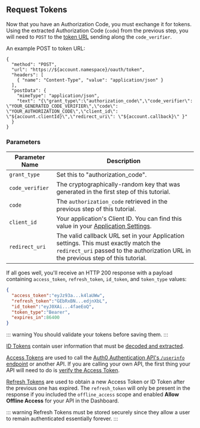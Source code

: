 ## Request Tokens

Now that you have an Authorization Code, you must exchange it for tokens. Using the extracted Authorization Code (`code`) from the previous step, you will need to `POST` to the [token URL](/api/authentication#authorization-code-pkce-) sending along the `code_verifier`.

An example POST to token URL:

```har
{
  "method": "POST",
  "url": "https://${account.namespace}/oauth/token",
  "headers": [
    { "name": "Content-Type", "value": "application/json" }
  ],
  "postData": {
    "mimeType": "application/json",
    "text": "{\"grant_type\":\"authorization_code\",\"code_verifier\": \"YOUR_GENERATED_CODE_VERIFIER\",\"code\": \"YOUR_AUTHORIZATION_CODE\",\"client_id\": \"${account.clientId}\",\"redirect_uri\": \"${account.callback}\" }"
  }
}
```

### Parameters

| Parameter Name  | Description |
|-----------------|-------------|
| `grant_type`    | Set this to "authorization_code". |
| `code_verifier` | The cryptographically-random key that was generated in the first step of this tutorial. |
| `code`          | The `authorization_code` retrieved in the previous step of this tutorial. |
| `client_id`     | Your application's Client ID. You can find this value in your [Application Settings](${manage_url}/#/Applications/${account.clientId}/settings). |
| `redirect_uri`  | The valid callback URL set in your Application settings. This must exactly match the `redirect_uri` passed to the authorization URL in the previous step of this tutorial. |



If all goes well, you'll receive an HTTP 200 response with a payload containing `access_token`, `refresh_token`, `id_token`, and `token_type` values:

```json
{
  "access_token":"eyJz93a...k4laUWw",
  "refresh_token":"GEbRxBN...edjnXbL",
  "id_token":"eyJ0XAi...4faeEoQ",
  "token_type":"Bearer",
  "expires_in":86400
}
```
::: warning
You should validate your tokens before saving them.
:::

[ID Tokens](/tokens/id-token) contain user information that must be [decoded and extracted](/tokens/id-token#id-token-payload). 

[Access Tokens](/tokens/access-token) are used to call the [Auth0 Authentication API's `/userinfo` endpoint](/api/authentication#get-user-info) or another API. If you are calling your own API, the first thing your API will need to do is [verify the Access Token](/api-auth/tutorials/verify-access-token).

[Refresh Tokens](/tokens/refresh-token) are used to obtain a new Access Token or ID Token after the previous one has expired. The `refresh_token` will only be present in the response if you included the `offline_access` scope and enabled __Allow Offline Access__ for your API in the Dashboard.

::: warning
Refresh Tokens must be stored securely since they allow a user to remain authenticated essentially forever.
:::
